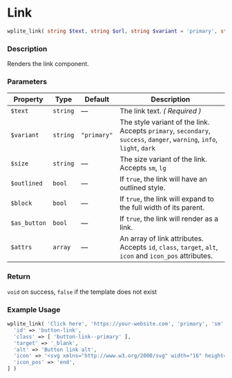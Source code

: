 # Link

```php
wplite_link( string $text, string $url, string $variant = 'primary', string $size = null, bool $outlined = false, bool $block = false, bool $as_button = false, array $attrs = [] ): void
```

### Description

Renders the link component.

### Parameters

| Property     | Type     | Default     | Description                                                                                                            |
| ------------ | -------- | ----------- | ---------------------------------------------------------------------------------------------------------------------- |
| `$text`      | `string` | —           | The link text. _( Required )_                                                                                          |
| `$variant`   | `string` | `"primary"` | The style variant of the link. Accepts `primary`, `secondary`, `success`, `danger`, `warning`, `info`, `light`, `dark` |
| `$size`      | `string` | —           | The size variant of the link. Accepts `sm`, `lg`                                                                       |
| `$outlined`  | `bool`   | —           | If `true`, the link will have an outlined style.                                                                       |
| `$block`     | `bool`   | —           | If `true`, the link will expand to the full width of its parent.                                                       |
| `$as_button` | `bool`   | —           | If `true`, the link will render as a link.                                                                             |
| `$attrs`     | `array`  | —           | An array of link attributes. Accepts `id`, `class`, `target`, `alt`, `icon` and `icon_pos` attributes.                 |

### Return

`void` on success, `false` if the template does not exist

### Example Usage

```php
wplite_link( 'Click here', 'https://your-website.com', 'primary', 'sm', true, false, true, [
  'id' => 'button-link',
  'class' => [ 'button-link--primary' ],
  'target' => '_blank',
  'alt' => 'Button link alt',
  'icon' => '<svg xmlns="http://www.w3.org/2000/svg" width="16" height="16" fill="currentColor" class="bi bi-arrow-right ms-2"><path fill-rule="evenodd" d="M1 8a.5.5 0 0 1 .5-.5h11.793l-3.147-3.146a.5.5 0 0 1 .708-.708l4 4a.5.5 0 0 1 0 .708l-4 4a.5.5 0 0 1-.708-.708L13.293 8.5H1.5A.5.5 0 0 1 1 8"/></svg>',
  'icon_pos' => 'end',
] )
```
